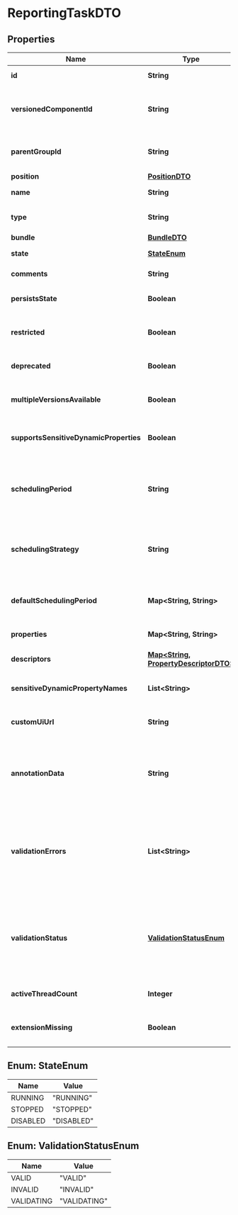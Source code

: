 # ReportingTaskDTO

## Properties
Name | Type | Description | Notes
------------ | ------------- | ------------- | -------------
**id** | **String** | The id of the component. |  [optional]
**versionedComponentId** | **String** | The ID of the corresponding component that is under version control |  [optional]
**parentGroupId** | **String** | The id of parent process group of this component if applicable. |  [optional]
**position** | [**PositionDTO**](PositionDTO.md) |  |  [optional]
**name** | **String** | The name of the reporting task. |  [optional]
**type** | **String** | The fully qualified type of the reporting task. |  [optional]
**bundle** | [**BundleDTO**](BundleDTO.md) |  |  [optional]
**state** | [**StateEnum**](#StateEnum) | The state of the reporting task. |  [optional]
**comments** | **String** | The comments of the reporting task. |  [optional]
**persistsState** | **Boolean** | Whether the reporting task persists state. |  [optional]
**restricted** | **Boolean** | Whether the reporting task requires elevated privileges. |  [optional]
**deprecated** | **Boolean** | Whether the reporting task has been deprecated. |  [optional]
**multipleVersionsAvailable** | **Boolean** | Whether the reporting task has multiple versions available. |  [optional]
**supportsSensitiveDynamicProperties** | **Boolean** | Whether the reporting task supports sensitive dynamic properties. |  [optional]
**schedulingPeriod** | **String** | The frequency with which to schedule the reporting task. The format of the value will depend on the value of the schedulingStrategy. |  [optional]
**schedulingStrategy** | **String** | The scheduling strategy that determines how the schedulingPeriod value should be interpreted. |  [optional]
**defaultSchedulingPeriod** | **Map&lt;String, String&gt;** | The default scheduling period for the different scheduling strategies. |  [optional]
**properties** | **Map&lt;String, String&gt;** | The properties of the reporting task. |  [optional]
**descriptors** | [**Map&lt;String, PropertyDescriptorDTO&gt;**](PropertyDescriptorDTO.md) | The descriptors for the reporting tasks properties. |  [optional]
**sensitiveDynamicPropertyNames** | **List&lt;String&gt;** | Set of sensitive dynamic property names |  [optional]
**customUiUrl** | **String** | The URL for the custom configuration UI for the reporting task. |  [optional]
**annotationData** | **String** | The annotation data for the repoting task. This is how the custom UI relays configuration to the reporting task. |  [optional]
**validationErrors** | **List&lt;String&gt;** | Gets the validation errors from the reporting task. These validation errors represent the problems with the reporting task that must be resolved before it can be scheduled to run. |  [optional]
**validationStatus** | [**ValidationStatusEnum**](#ValidationStatusEnum) | Indicates whether the Reporting Task is valid, invalid, or still in the process of validating (i.e., it is unknown whether or not the Reporting Task is valid) |  [optional]
**activeThreadCount** | **Integer** | The number of active threads for the reporting task. |  [optional]
**extensionMissing** | **Boolean** | Whether the underlying extension is missing. |  [optional]

<a name="StateEnum"></a>
## Enum: StateEnum
Name | Value
---- | -----
RUNNING | &quot;RUNNING&quot;
STOPPED | &quot;STOPPED&quot;
DISABLED | &quot;DISABLED&quot;

<a name="ValidationStatusEnum"></a>
## Enum: ValidationStatusEnum
Name | Value
---- | -----
VALID | &quot;VALID&quot;
INVALID | &quot;INVALID&quot;
VALIDATING | &quot;VALIDATING&quot;
